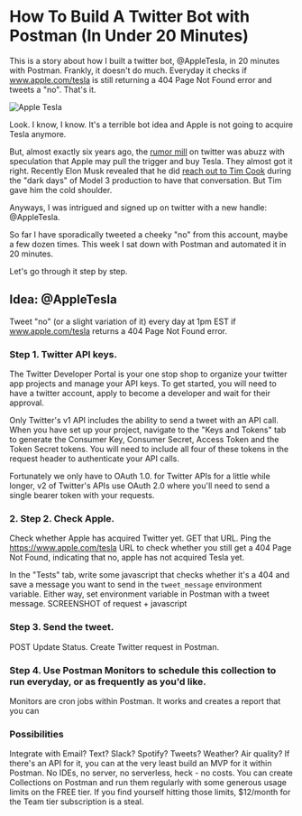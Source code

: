 # How To Build A Twitter Bot with Postman (In Under 20 Minutes)

This is a story about how I built a twitter bot, @AppleTesla, in 20 minutes with Postman. Frankly, it doesn't do much. Everyday it checks if www.apple.com/tesla is still returning a 404 Page Not Found error and tweets a "no". That's it.

![Apple Tesla](https://i.imgur.com/ZwtUFpZ.png)

Look. I know, I know. It's a terrible bot idea and Apple is not going to acquire Tesla anymore. 

But, almost exactly six years ago, the [rumor mill](https://www.linkedin.com/pulse/apple-buy-tesla-75b-18-months-jason-calacanis/) on twitter was abuzz with speculation that Apple may pull the trigger and buy Tesla. They almost got it right. Recently Elon Musk revealed that he did [reach out to Tim Cook](https://twitter.com/elonmusk/status/1341485211209637889?s=20) during the "dark days" of Model 3 production to have that conversation. But Tim gave him the cold shoulder.

Anyways, I was intrigued and signed up on twitter with a new handle: @AppleTesla.

So far I have sporadically tweeted a cheeky "no" from this account, maybe a few dozen times. This week I sat down with Postman and automated it in 20 minutes. 

Let's go through it step by step.

## Idea: @AppleTesla
Tweet "no" (or a slight variation of it) every day at 1pm EST if www.apple.com/tesla returns a 404 Page Not Found error. 


### Step 1. Twitter API keys.

The Twitter Developer Portal is your one stop shop to organize your twitter app projects and manage your API keys. To get started, you will need to have a twitter account, apply to become a developer and wait for their approval.

Only Twitter's v1 API includes the ability to send a tweet with an API call. When you have set up your project, navigate to the "Keys and Tokens" tab to generate the Consumer Key, Consumer Secret, Access Token and the Token Secret tokens. You will need to include all four of these tokens in the request header to authenticate your API calls. 

Fortunately we only have to OAuth 1.0. for Twitter APIs for a little while longer, v2 of Twitter's APIs use OAuth 2.0 where you'll need to send a single bearer token with your requests.


### 2. Step 2. Check Apple.

Check whether Apple has acquired Twitter yet. GET that URL.
Ping the https://www.apple.com/tesla URL to check whether you still get a 404 Page Not Found, indicating that no, apple has not acquired Tesla yet.
 

In the "Tests" tab, write some javascript that checks whether it's a 404 and save a message you want to send in the `tweet_message` environment variable.
Either way, set environment variable in Postman with a tweet message. 
SCREENSHOT of request + javascript

### Step 3. Send the tweet.


POST Update Status.
Create Twitter request in Postman. 

### Step 4. Use Postman Monitors to schedule this collection to run everyday, or as frequently as you'd like.
Monitors are cron jobs within Postman. It works and creates a report that you can 


### Possibilities 

Integrate with Email? Text? Slack? Spotify? Tweets? Weather? Air quality? If there's an API for it, you can at the very least build an MVP for it within Postman. No IDEs, no server, no serverless, heck - no costs. You can create Collections on Postman and run them regularly with some generous usage limits on the FREE tier. If you find yourself hitting those limits, $12/month for the Team tier subscription is a steal.
